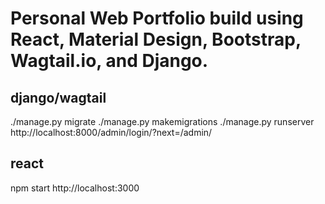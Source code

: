 # Personal Web Portfolio build using React, Material Design, Bootstrap, Wagtail.io, and Django.

## django/wagtail
./manage.py migrate
./manage.py makemigrations
./manage.py runserver
http://localhost:8000/admin/login/?next=/admin/

## react
npm start
http://localhost:3000